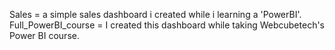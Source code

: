 Sales = a simple sales dashboard i created while i learning a 'PowerBI'.
Full_PowerBI_course = I created this dashboard while taking Webcubetech's Power BI course.

